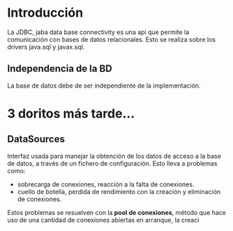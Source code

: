 # Introducción
La JDBC, jaba data base connectivity es una api que permite la comunicación con bases de datos relacionales. Esto se realiza sobre los drivers java.sql y javax.sql.
## Independencia de la BD
La base de datos debe de ser independiente de la implementación.

# 3 doritos más tarde...

## DataSources
Interfaz usada para manejar la obtención de los datos de acceso a la base de datos, a través de un fichero de configuración.
Esto lleva a problemas como:
- sobrecarga de conexiones, reacción a la falta de conexiones.
- cuello de botella, perdida de rendimiento con la creación y eliminación de conexiones.

Estos problemas se resuelven con la **pool de conexiones**, método que hace uso de una cantidad de conexiones abiertas en arranque, la creaci